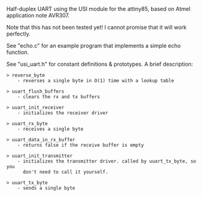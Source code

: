 Half-duplex UART using the USI module for the attiny85, based on Atmel
application note AVR307.

Note that this has not been tested yet! I cannot promise that it will work perfectly.

See "echo.c" for an example program that implements a simple echo function.

See "usi_uart.h" for constant definitions & prototypes. A brief description:

    > reverse_byte
        - reverses a single byte in O(1) time with a lookup table

    > uuart_flush_buffers
        - clears the rx and tx buffers

    > uuart_init_receiver
        - initializes the receiver driver

    > uuart_rx_byte
        - receives a single byte

    > uuart_data_in_rx_buffer
        - returns false if the receive buffer is empty

    > uuart_init_transmitter
        - initializes the transmitter driver. called by uuart_tx_byte, so you
          don't need to call it yourself.

    > uuart_tx_byte
        - sends a single byte

